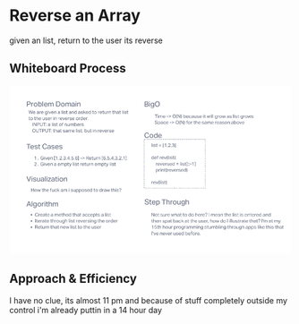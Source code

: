 # Reverse an Array
<!-- Description of the challenge -->
given an list, return to the user its reverse

## Whiteboard Process
<!-- Embedded whiteboard image -->
![wb1](whiteboard_cc1.png)

## Approach & Efficiency
<!-- What approach did you take? Discuss Why. What is the Big O space/time for this approach? -->
I have no clue, its almost 11 pm and because of stuff completely outside my control i'm already puttin in a 14 hour day
